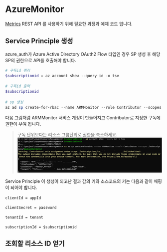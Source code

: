 ﻿# AzureMonitor

[Metrics](https://learn.microsoft.com/en-us/rest/api/monitor/metrics/list?tabs=HTTP) REST API 를 사용하기 위해 필요한 과정과 예제 코드 입니다.

## Service Principle 생성
azure_auth가 Azure Active Directory OAuth2 Flow 타입인 경우 SP 생성 후 해당 SP의 권한으로 API를 호출해야 합니다.
```powershell
# 구독id 쿼리
$subscriptionid = az account show --query id -o tsv

# 구독id 출력
$subscriptionid

# sp 생성
az ad sp create-for-rbac --name ARMMonitor --role Contributor --scopes /subscriptions/$subscriptionid
```
다음 그림처럼 ARMMonitor 서비스 계정이 만들어지고 Contributor로 지정한 구독에 권한이 부여 됩니다.
> 구독 단위보다는 리소스 그룹단위로 권한을 축소하세요.
![](images/2023-04-06-07-48-07.png)

Service Principle 이 생성이 되고난 결과 값의 키와 소스코드의 키는 다음과 같이 매핑이 되어야 합니다.

`clientId = appId`

`clientSecret = password`

`tenantId = tenant`

`subscriptionId = $subscriptionid`


## 조회할 리소스 ID 얻기
